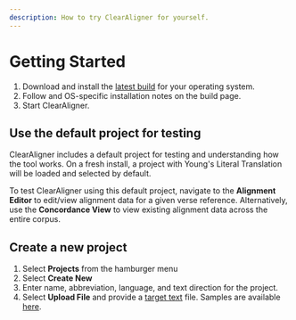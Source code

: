 ```yaml
---
description: How to try ClearAligner for yourself.
---
```


# Getting Started

1. Download and install the [latest build](releases/0.0.28.md) for your operating system.
2. Follow and OS-specific installation notes on the build page.
3. Start ClearAligner.

## Use the default project for testing

ClearAligner includes a default project for testing and understanding how the tool works. On a fresh install, a project with Young's Literal Translation will be loaded and selected by default.

To test ClearAligner using this default project, navigate to the **Alignment Editor** to edit/view alignment data for a given verse reference. Alternatively, use the **Concordance View** to view existing alignment data across the entire corpus. &#x20;

## Create a new project

1. Select **Projects** from the hamburger menu
2. Select **Create New**
3. Enter name, abbreviation, language, and text direction for the project.
4. Select **Upload File** and provide a [target text](file-formats/target-text.md) file. Samples are available [here](https://drive.google.com/drive/u/0/folders/1qxiHR6t6SEQAUM2gPhdxH64hVt22nn-F).

<figure><img src=".gitbook/assets/2024-03-20 11.05.11.gif" alt=""><figcaption></figcaption></figure>



